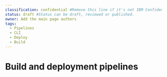 ```yaml
---
classification: confidential #Remove this line if it's not IBM Confidential.
status: draft #Status can be draft, reviewed or published. 
owner: Add the main page authors
tags:
  - Pipelines
  - CLI
  - Deploy
  - Build
---
```

# Build and deployment pipelines